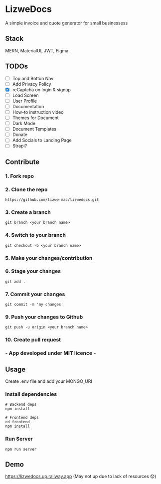 # LizweDocs

A simple invoice and quote generator for small businessess

## Stack

MERN, MaterialUI, JWT, Figma

## TODOs
- [ ] Top and Botton Nav
- [ ] Add Privacy Policy
- [x] reCaptcha on login & signup
- [ ] Load Screen
- [ ] User Profile
- [ ] Documentation
- [ ] How-to instruction video
- [ ] Themes for Document
- [ ] Dark Mode
- [ ] Document Templates
- [ ] Donate
- [ ] Add Socials to Landing Page
- [ ] Strapi?

## Contribute

### 1. Fork repo

### 2. Clone the repo
```
https://github.com/lizwe-mac/lizwedocs.git

```

### 3. Create a branch

```
git branch <your branch name>

```

### 4. Switch to your branch

```
git checkout -b <your branch name>

```
### 5. Make your changes/contribution

### 6. Stage your changes

```
git add .

```

### 7. Commit your changes

```
git commit -m 'my changes'

```

### 9. Push your changes to Github

```
git push -u origin <your branch name>

```

### 10. Create pull request

### - App developed under MIT licence -




## Usage

Create .env file and add your MONGO_URI

### Install dependencies

```
# Backend deps
npm install

# Frontend deps
cd frontend
npm install
```

### Run Server

```
npm run server
```

## Demo

https://lizwedocs.up.railway.app (May not up due to lack of resources 😟)
